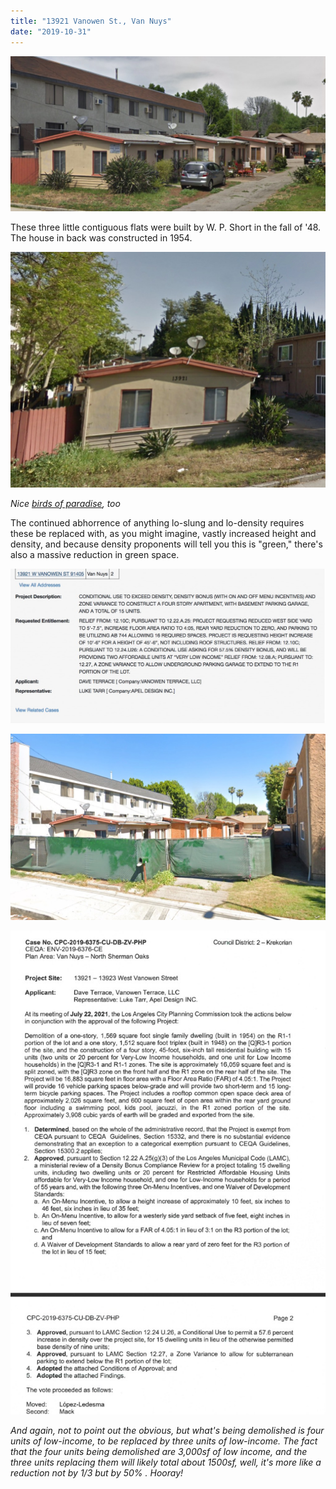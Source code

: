 ```yaml
---
title: "13921 Vanowen St., Van Nuys"
date: "2019-10-31"
---
```


![](images/Screen-Shot-2019-10-30-at-3.14.09-PM-1024x504.jpg)

These three little contiguous flats were built by W. P. Short in the fall of '48. The house in back was constructed in 1954.

![](images/b5b76-screen-shot-2019-10-30-at-3.17.01-pm.jpg)

_Nice [birds of paradise](https://www.lamag.com/askchris/ask-chris-when-did-the-bird-of-paradise-become-the-official-flower-of-l-a/), too_

The continued abhorrence of anything lo-slung and lo-density requires these be replaced with, as you might imagine, vastly increased height and density, and because density proponents will tell you this is "green," there's also a massive reduction in green space.

![](images/Screen-Shot-2019-10-30-at-3.15.45-PM-1024x503.jpg)

![](images/screen-shot-2022-01-10-at-3.28.11-pm.jpg)

![](images/screen-shot-2022-01-10-at-3.30.59-pm.jpg)

_And again, not to point out the obvious, but what's being demolished is four units of low-income, to be replaced by three units of low-income. The fact that the four units being demolished are 3,000sf of low income, and the three units replacing them will likely total about 1500sf, well, it's more like a reduction not by 1/3 but by 50% . Hooray!_
